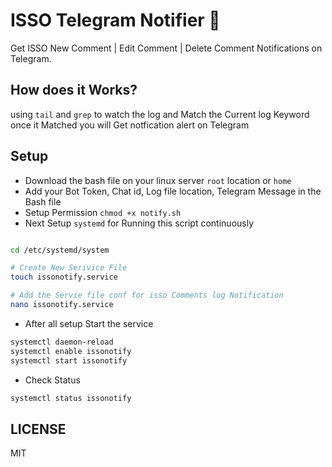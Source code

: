 # ISSO Telegram Notifier 🔔

Get ISSO New Comment | Edit Comment | Delete Comment Notifications on Telegram.

## How does it Works?

using `tail` and `grep` to watch the log and Match the Current log Keyword once it Matched you will Get notfication alert on Telegram

## Setup

- Download the bash file on your linux server `root` location or `home`
- Add your Bot Token, Chat id, Log file location, Telegram Message in the Bash file
- Setup Permission `chmod +x notify.sh`
- Next Setup `systemd` for Running this script continuously

```bash

cd /etc/systemd/system

# Create New Serivice File
touch issonotify.service

# Add the Servie file conf for isso Comments log Notification
nano issonotify.service

```

- After all setup Start the service

```bash
systemctl daemon-reload
systemctl enable issonotify
systemctl start issonotify
```

- Check Status

```bash
systemctl status issonotify
```

## LICENSE

MIT
